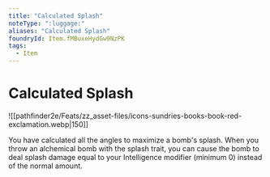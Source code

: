 ```yaml
---
title: "Calculated Splash"
noteType: ":luggage:"
aliases: "Calculated Splash"
foundryId: Item.fMBuxeHydGw9NzPK
tags:
  - Item
---
```


# Calculated Splash
![[pathfinder2e/Feats/zz_asset-files/icons-sundries-books-book-red-exclamation.webp|150]]

You have calculated all the angles to maximize a bomb's splash. When you throw an alchemical bomb with the splash trait, you can cause the bomb to deal splash damage equal to your Intelligence modifier (minimum 0) instead of the normal amount.
